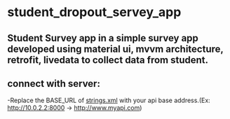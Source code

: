 # student_dropout_servey_app

## Student Survey app in a simple survey app developed using material ui, mvvm architecture, retrofit, livedata to collect data from student.




## connect with server:
   -Replace the BASE_URL of [strings.xml](https://github.com/zawad2221/student_dropout_servey_app/blob/newBackAproach/StudentSurvey/app/src/newBackAproach/res/values/strings.xml) with your api base address.(Ex: http://10.0.2.2:8000 -> http://www.myapi.com)
